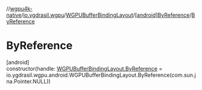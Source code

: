 //[wgpu4k-native](../../../../index.md)/[io.ygdrasil.wgpu](../../index.md)/[WGPUBufferBindingLayout](../index.md)/[[android]ByReference](index.md)/[ByReference](-by-reference.md)

# ByReference

[android]\
constructor(handle: [WGPUBufferBindingLayout.ByReference](../../../io.ygdrasil.wgpu.android/-w-g-p-u-buffer-binding-layout/-by-reference/index.md) = io.ygdrasil.wgpu.android.WGPUBufferBindingLayout.ByReference(com.sun.jna.Pointer.NULL))